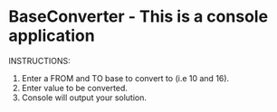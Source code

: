# BaseConverter - This is a console application

INSTRUCTIONS:
1. Enter a FROM and TO base to convert to (i.e 10 and 16).
2. Enter value to be converted.
3. Console will output your solution.
